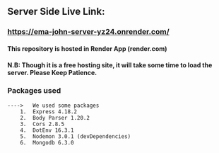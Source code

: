## Server Side Live Link: 
### https://ema-john-server-yz24.onrender.com/

#### This repository is hosted in Render App (render.com)

#### N.B: Though it is a free hosting site, it will take some time to load the server. Please Keep Patience.


### Packages used
    ---->   We used some packages
        1.  Express 4.18.2
        2.  Body Parser 1.20.2
        3.  Cors 2.8.5
        4.  DotEnv 16.3.1
        5.  Nodemon 3.0.1 (devDependencies)
        6.  Mongodb 6.3.0